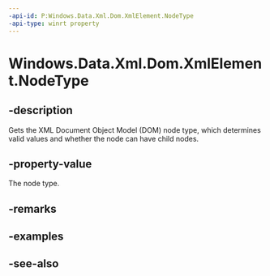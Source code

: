```yaml
---
-api-id: P:Windows.Data.Xml.Dom.XmlElement.NodeType
-api-type: winrt property
---
```


<!-- Property syntax
public Windows.Data.Xml.Dom.NodeType NodeType { get; }
-->

# Windows.Data.Xml.Dom.XmlElement.NodeType

## -description
Gets the XML Document Object Model (DOM) node type, which determines valid values and whether the node can have child nodes.

## -property-value
The node type.

## -remarks

## -examples

## -see-also
